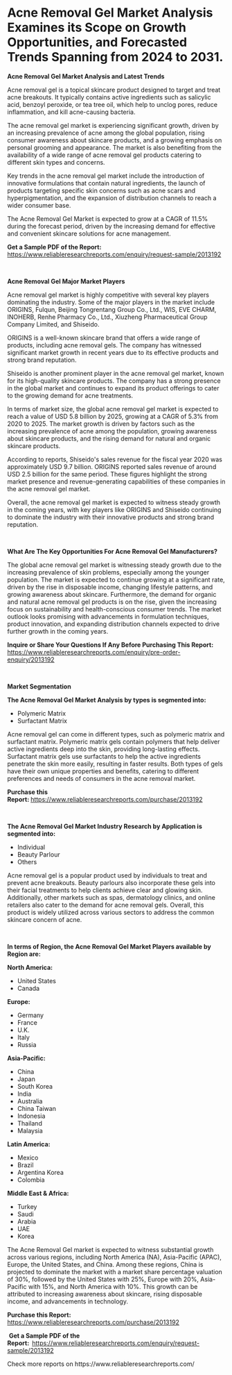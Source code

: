 <p><h1>Acne Removal Gel Market Analysis Examines its Scope on Growth Opportunities, and Forecasted Trends Spanning from 2024 to 2031.</h1></p><p><strong>Acne Removal Gel Market Analysis and Latest Trends</strong></p>
<p><p>Acne removal gel is a topical skincare product designed to target and treat acne breakouts. It typically contains active ingredients such as salicylic acid, benzoyl peroxide, or tea tree oil, which help to unclog pores, reduce inflammation, and kill acne-causing bacteria.</p><p>The acne removal gel market is experiencing significant growth, driven by an increasing prevalence of acne among the global population, rising consumer awareness about skincare products, and a growing emphasis on personal grooming and appearance. The market is also benefiting from the availability of a wide range of acne removal gel products catering to different skin types and concerns.</p><p>Key trends in the acne removal gel market include the introduction of innovative formulations that contain natural ingredients, the launch of products targeting specific skin concerns such as acne scars and hyperpigmentation, and the expansion of distribution channels to reach a wider consumer base.</p><p>The Acne Removal Gel Market is expected to grow at a CAGR of 11.5% during the forecast period, driven by the increasing demand for effective and convenient skincare solutions for acne management.</p></p>
<p><strong>Get a Sample PDF of the Report:&nbsp;</strong> <a href="https://www.reliableresearchreports.com/enquiry/request-sample/2013192">https://www.reliableresearchreports.com/enquiry/request-sample/2013192</a></p>
<p>&nbsp;</p>
<p><strong>Acne Removal Gel Major Market Players</strong></p>
<p><p>Acne removal gel market is highly competitive with several key players dominating the industry. Some of the major players in the market include ORIGINS, Fulqun, Beijing Tongrentang Group Co., Ltd., WIS, EVE CHARM, INOHERB, Renhe Pharmacy Co., Ltd., Xiuzheng Pharmaceutical Group Company Limited, and Shiseido.</p><p>ORIGINS is a well-known skincare brand that offers a wide range of products, including acne removal gels. The company has witnessed significant market growth in recent years due to its effective products and strong brand reputation.</p><p>Shiseido is another prominent player in the acne removal gel market, known for its high-quality skincare products. The company has a strong presence in the global market and continues to expand its product offerings to cater to the growing demand for acne treatments.</p><p>In terms of market size, the global acne removal gel market is expected to reach a value of USD 5.8 billion by 2025, growing at a CAGR of 5.3% from 2020 to 2025. The market growth is driven by factors such as the increasing prevalence of acne among the population, growing awareness about skincare products, and the rising demand for natural and organic skincare products.</p><p>According to reports, Shiseido's sales revenue for the fiscal year 2020 was approximately USD 9.7 billion. ORIGINS reported sales revenue of around USD 2.5 billion for the same period. These figures highlight the strong market presence and revenue-generating capabilities of these companies in the acne removal gel market.</p><p>Overall, the acne removal gel market is expected to witness steady growth in the coming years, with key players like ORIGINS and Shiseido continuing to dominate the industry with their innovative products and strong brand reputation.</p></p>
<p>&nbsp;</p>
<p><strong>What Are The Key Opportunities For Acne Removal Gel Manufacturers?</strong></p>
<p><p>The global acne removal gel market is witnessing steady growth due to the increasing prevalence of skin problems, especially among the younger population. The market is expected to continue growing at a significant rate, driven by the rise in disposable income, changing lifestyle patterns, and growing awareness about skincare. Furthermore, the demand for organic and natural acne removal gel products is on the rise, given the increasing focus on sustainability and health-conscious consumer trends. The market outlook looks promising with advancements in formulation techniques, product innovation, and expanding distribution channels expected to drive further growth in the coming years.</p></p>
<p><strong>Inquire or Share Your Questions If Any Before Purchasing This Report:</strong> <a href="https://www.reliableresearchreports.com/enquiry/pre-order-enquiry/2013192">https://www.reliableresearchreports.com/enquiry/pre-order-enquiry/2013192</a></p>
<p>&nbsp;</p>
<p><strong>Market Segmentation</strong></p>
<p><strong>The Acne Removal Gel Market Analysis by types is segmented into:</strong></p>
<p><ul><li>Polymeric Matrix</li><li>Surfactant Matrix</li></ul></p>
<p><p>Acne removal gel can come in different types, such as polymeric matrix and surfactant matrix. Polymeric matrix gels contain polymers that help deliver active ingredients deep into the skin, providing long-lasting effects. Surfactant matrix gels use surfactants to help the active ingredients penetrate the skin more easily, resulting in faster results. Both types of gels have their own unique properties and benefits, catering to different preferences and needs of consumers in the acne removal market.</p></p>
<p><strong>Purchase this Report:&nbsp;</strong><a href="https://www.reliableresearchreports.com/purchase/2013192">https://www.reliableresearchreports.com/purchase/2013192</a></p>
<p>&nbsp;</p>
<p><strong>The Acne Removal Gel Market Industry Research by Application is segmented into:</strong></p>
<p><ul><li>Individual</li><li>Beauty Parlour</li><li>Others</li></ul></p>
<p><p>Acne removal gel is a popular product used by individuals to treat and prevent acne breakouts. Beauty parlours also incorporate these gels into their facial treatments to help clients achieve clear and glowing skin. Additionally, other markets such as spas, dermatology clinics, and online retailers also cater to the demand for acne removal gels. Overall, this product is widely utilized across various sectors to address the common skincare concern of acne.</p></p>
<p>&nbsp;</p>
<p><strong>In terms of Region, the Acne Removal Gel Market Players available by Region are:</strong></p>
<p>
    <p> <strong> North America: </strong>
        <ul>
            <li>United States</li>
            <li>Canada</li>
        </ul>
        </p> 
    <p> <strong> Europe: </strong>
        <ul>
            <li>Germany</li>
            <li>France</li>
            <li>U.K.</li>
            <li>Italy</li>
            <li>Russia</li>
        </ul>
        </p> 
    <p> <strong> Asia-Pacific: </strong>
        <ul>
            <li>China</li>
            <li>Japan</li>
            <li>South Korea</li>
            <li>India</li>
            <li>Australia</li>
            <li>China Taiwan</li>
            <li>Indonesia</li>
            <li>Thailand</li>
            <li>Malaysia</li>
        </ul>
        </p> 
    <p> <strong> Latin America: </strong>
        <ul>
            <li>Mexico</li>
            <li>Brazil</li>
            <li>Argentina Korea</li>
            <li>Colombia</li>
        </ul>
        </p> 
    <p> <strong> Middle East & Africa: </strong>
        <ul>
            <li>Turkey</li>
            <li>Saudi</li>
            <li>Arabia</li>
            <li>UAE</li>
            <li>Korea</li>
        </ul>
    </p>
    </p>
<p><p>The Acne Removal Gel market is expected to witness substantial growth across various regions, including North America (NA), Asia-Pacific (APAC), Europe, the United States, and China. Among these regions, China is projected to dominate the market with a market share percentage valuation of 30%, followed by the United States with 25%, Europe with 20%, Asia-Pacific with 15%, and North America with 10%. This growth can be attributed to increasing awareness about skincare, rising disposable income, and advancements in technology.</p></p>
<p><strong>Purchase this Report: </strong><a href="https://www.reliableresearchreports.com/purchase/2013192">https://www.reliableresearchreports.com/purchase/2013192</a></p>
<p>&nbsp;<strong>Get a Sample PDF of the Report:&nbsp;&nbsp;</strong><a href="https://www.reliableresearchreports.com/enquiry/request-sample/2013192">https://www.reliableresearchreports.com/enquiry/request-sample/2013192</a></p>
<p><strong></strong></p>
<p>Check more reports on https://www.reliableresearchreports.com/</p>